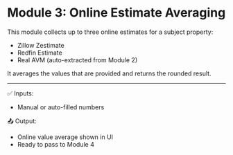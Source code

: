 
# Module 3: Online Estimate Averaging

This module collects up to three online estimates for a subject property:

- Zillow Zestimate
- Redfin Estimate
- Real AVM (auto-extracted from Module 2)

It averages the values that are provided and returns the rounded result.

---

✅ Inputs:
- Manual or auto-filled numbers

📤 Output:
- Online value average shown in UI
- Ready to pass to Module 4
